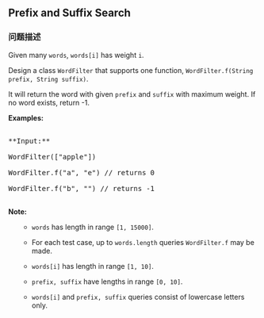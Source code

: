 ## Prefix and Suffix Search  
### 问题描述

Given many `words`, `words[i]` has weight `i`.



Design a class `WordFilter` that supports one function, `WordFilter.f(String prefix, String suffix)`.
It will return the word with given `prefix` and `suffix` with maximum weight.  If no word exists, return -1.


**Examples:**<br />
<pre>
**Input:**
WordFilter(["apple"])
WordFilter.f("a", "e") // returns 0
WordFilter.f("b", "") // returns -1
</pre>

**Note:**<br>
<ol>
- `words` has length in range `[1, 15000]`.
- For each test case, up to `words.length` queries `WordFilter.f` may be made.
- `words[i]` has length in range `[1, 10]`.
- `prefix, suffix` have lengths in range `[0, 10]`.
- `words[i]` and `prefix, suffix` queries consist of lowercase letters only.
</ol>

